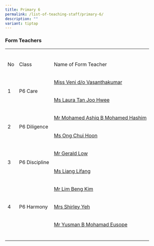 ```yaml
---
title: Primary 6
permalink: /list-of-teaching-staff/primary-6/
description: ""
variant: tiptap
---
```

<h3><strong>Form Teachers</strong></h3>
<table style="minWidth: 75px">
<colgroup>
<col>
<col>
<col>
</colgroup>
<tbody>
<tr>
<td rowspan="1" colspan="1">
<p></p>
</td>
<td rowspan="1" colspan="1">
<p></p>
</td>
<td rowspan="1" colspan="1">
<p></p>
</td>
</tr>
<tr>
<td rowspan="1" colspan="1">
<p>No</p>
</td>
<td rowspan="1" colspan="1">
<p>Class</p>
</td>
<td rowspan="1" colspan="1">
<p>Name of Form Teacher</p>
</td>
</tr>
<tr>
<td rowspan="2" colspan="1">
<p></p>
<p>1</p>
</td>
<td rowspan="2" colspan="1">
<p></p>
<p>P6 Care</p>
</td>
<td rowspan="1" colspan="1">
<p><a href="mailto:veni_vasanthakumar@schools.gov.sg" rel="noopener nofollow" target="_blank">Miss Veni d/o Vasanthakumar</a>
</p>
</td>
</tr>
<tr>
<td rowspan="1" colspan="1">
<p><a href="mailto:tan_joo_hwee_laura@schools.gov.sg" rel="noopener nofollow" target="_blank">Ms Laura Tan Joo Hwee</a>
</p>
</td>
</tr>
<tr>
<td rowspan="2" colspan="1">
<p></p>
<p>2</p>
</td>
<td rowspan="2" colspan="1">
<p></p>
<p>P6 Diligence</p>
</td>
<td rowspan="1" colspan="1">
<p><a href="mailto:mohamed_ashiq_mohamed_hashim@schools.gov.sg" rel="noopener nofollow" target="_blank">Mr Mohamed Ashiq B Mohamed Hashim</a>
</p>
</td>
</tr>
<tr>
<td rowspan="1" colspan="1">
<p><a href="mailto:ong_chui_hoon@schools.gov.sg" rel="noopener nofollow" target="_blank">Ms Ong Chui Hoon</a>
</p>
</td>
</tr>
<tr>
<td rowspan="2" colspan="1">
<p></p>
<p>3</p>
</td>
<td rowspan="2" colspan="1">
<p></p>
<p>P6 Discipline</p>
</td>
<td rowspan="1" colspan="1">
<p><a href="mailto:gerald_low_hui_yang@schools.gov.sg" rel="noopener nofollow" target="_blank">Mr Gerald Low</a>
</p>
</td>
</tr>
<tr>
<td rowspan="1" colspan="1">
<p><a href="mailto:liang_lifang@schools.gov.sg" rel="noopener nofollow" target="_blank">Ms Liang Lifang</a>
</p>
</td>
</tr>
<tr>
<td rowspan="3" colspan="1">
<p></p>
<p></p>
<p></p>
<p>4</p>
</td>
<td rowspan="3" colspan="1">
<p></p>
<p></p>
<p></p>
<p>P6 Harmony</p>
</td>
<td rowspan="1" colspan="1">
<p><a href="mailto:lim_beng_kim@schools.gov.sg" rel="noopener nofollow" target="_blank">Mr Lim Beng Kim</a>
</p>
</td>
</tr>
<tr>
<td rowspan="1" colspan="1">
<p><a href="mailto:Ng_ai_li_shirleywijaya@schools.gov.sg" rel="noopener nofollow" target="_blank">Mrs Shirley Yeh</a>
</p>
</td>
</tr>
<tr>
<td rowspan="1" colspan="1">
<p><a href="mailto:yusman_mohamad_eusope_A@schools.gov.sg" rel="noopener nofollow" target="_blank">Mr Yusman B Mohamad Eusope</a>
</p>
</td>
</tr>
<tr>
<td rowspan="1" colspan="1">
<p></p>
</td>
<td rowspan="1" colspan="1">
<p></p>
</td>
<td rowspan="1" colspan="1">
<p></p>
</td>
</tr>
</tbody>
</table>
<p></p>